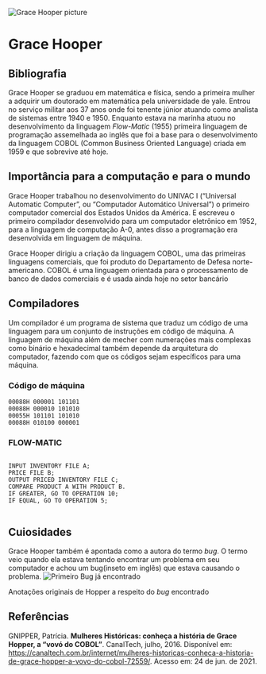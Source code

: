 ![Grace Hooper picture](https://www.institutodeengenharia.org.br/site/wp-content/uploads/2018/12/grace-hopper-blog-da-engenharia-2.jpg)
# Grace Hooper

## Bibliografia 

Grace Hooper se graduou em matemática e física, sendo a primeira mulher a adquirir um doutorado em matemática pela universidade de yale. Entrou no serviço militar aos 37 anos onde foi tenente júnior atuando como analista de sistemas entre 1940 e 1950. Enquanto estava na marinha atuou no desenvolvimento da linguagem *Flow-Matic* (1955) primeira linguagem de programação assemelhada ao inglês que foi a base para o desenvolvimento da linguagem COBOL (Common Business Oriented Language) criada em 1959 e que sobrevive até hoje.

## Importância para a computação e para o mundo 

Grace Hooper trabalhou no desenvolvimento do UNIVAC I (“Universal Automatic Computer”, ou “Computador Automático Universal”) o primeiro computador comercial dos Estados Unidos da América. E escreveu o primeiro compilador desenvolvido para um computador eletrônico em 1952, para a linguagem de computação A-0, antes disso a programação era desenvolvida em 
linguagem de máquina. 

Grace Hooper dirigiu a criação da linguagem COBOL, uma das primeiras linguagens comerciais, que foi produto do Departamento de Defesa norte-americano. COBOL é uma linguagem orientada para o processamento de banco de dados comerciais e é usada ainda hoje no setor bancário

## Compiladores 

Um compilador é um programa de sistema que traduz um código de uma linguagem para um conjunto de instruções em código de máquina. A linguagem de máquina além de mecher com numerações mais complexas como binário e hexadecimal também depende  da arquitetura do computador, fazendo com que os códigos sejam específicos para uma máquina.
### Código de máquina 
```machine code
00088H 000001 101101 
00088H 000010 101010 
00055H 101101 101010
00088H 010100 000001

```

### FLOW-MATIC

```flow-matic

INPUT INVENTORY FILE A; 
PRICE FILE B; 
OUTPUT PRICED INVENTORY FILE C;
COMPARE PRODUCT A WITH PRODUCT B.
IF GREATER, GO TO OPERATION 10; 
IF EQUAL, GO TO OPERATION 5;


``` 

## Cuiosidades 
Grace Hooper também é apontada como a autora do termo *bug*. O termo veio quando ela estava tentando encontrar um problema em seu computador e achou um bug(inseto em inglês) que estava causando o problema. 
![Primeiro Bug já encontrado](https://t.ctcdn.com.br/rCDNMYHgGgbyiq4Bnnsj3hktSeY=/660x0/smart/i302026.jpeg)

Anotações originais de Hopper a respeito do *bug* encontrado 

## Referências 

GNIPPER, Patrícia. **Mulheres Históricas: conheça a história de Grace Hopper, a “vovó do COBOL”**. CanalTech, julho, 2016. Disponível em: <https://canaltech.com.br/internet/mulheres-historicas-conheca-a-historia-de-grace-hopper-a-vovo-do-cobol-72559/>. Acesso em: 24 de jun. de 2021.

